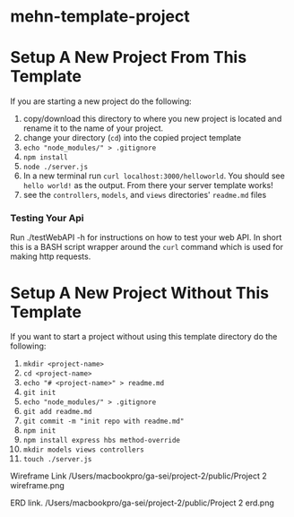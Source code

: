 # mehn-template-project

# Setup A New Project From This Template

If you are starting a new project do the following:

1. copy/download this directory to where you new project is located and rename
   it to the name of your project.
1. change your directory (`cd`) into the copied project template
1. `echo "node_modules/" > .gitignore`
1. `npm install`
1. `node ./server.js`
1. In a new terminal run `curl localhost:3000/helloworld`. You should see
   `hello world!` as the output. From there your server template works!
1. see the `controllers`, `models`, and `views` directories' `readme.md` files

### Testing Your Api

Run
    ./testWebAPI -h
for instructions on how to test your web API. In short this is a BASH script
wrapper around the `curl` command which is used for making http requests.

# Setup A New Project Without This Template

If you want to start a project without using this template directory do the
following:


1. `mkdir <project-name>`
1. `cd <project-name>`
1. `echo "# <project-name>" > readme.md`
1. `git init`
1. `echo "node_modules/" > .gitignore`
1. `git add readme.md `
1. `git commit -m "init repo with readme.md"`
1. `npm init`
1. `npm install express hbs method-override`
1. `mkdir models views controllers`
1. `touch ./server.js`

Wireframe Link
/Users/macbookpro/ga-sei/project-2/public/Project 2 wireframe.png

ERD link.
/Users/macbookpro/ga-sei/project-2/public/Project 2 erd.png
